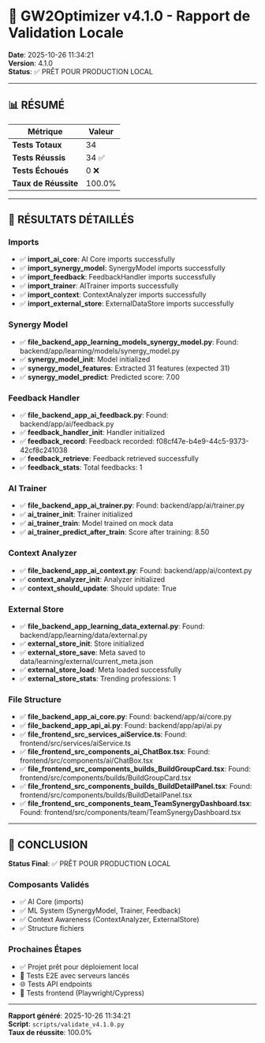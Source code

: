 # 🧪 GW2Optimizer v4.1.0 - Rapport de Validation Locale

**Date**: 2025-10-26 11:34:21  
**Version**: 4.1.0  
**Status**: ✅ PRÊT POUR PRODUCTION LOCAL

---

## 📊 RÉSUMÉ

| Métrique | Valeur |
|----------|--------|
| **Tests Totaux** | 34 |
| **Tests Réussis** | 34 ✅ |
| **Tests Échoués** | 0 ❌ |
| **Taux de Réussite** | 100.0% |

---

## 🧪 RÉSULTATS DÉTAILLÉS

### Imports

- ✅ **import_ai_core**: AI Core imports successfully
- ✅ **import_synergy_model**: SynergyModel imports successfully
- ✅ **import_feedback**: FeedbackHandler imports successfully
- ✅ **import_trainer**: AITrainer imports successfully
- ✅ **import_context**: ContextAnalyzer imports successfully
- ✅ **import_external_store**: ExternalDataStore imports successfully

### Synergy Model

- ✅ **file_backend_app_learning_models_synergy_model.py**: Found: backend/app/learning/models/synergy_model.py
- ✅ **synergy_model_init**: Model initialized
- ✅ **synergy_model_features**: Extracted 31 features (expected 31)
- ✅ **synergy_model_predict**: Predicted score: 7.00

### Feedback Handler

- ✅ **file_backend_app_ai_feedback.py**: Found: backend/app/ai/feedback.py
- ✅ **feedback_handler_init**: Handler initialized
- ✅ **feedback_record**: Feedback recorded: f08cf47e-b4e9-44c5-9373-42cf8c241038
- ✅ **feedback_retrieve**: Feedback retrieved successfully
- ✅ **feedback_stats**: Total feedbacks: 1

### AI Trainer

- ✅ **file_backend_app_ai_trainer.py**: Found: backend/app/ai/trainer.py
- ✅ **ai_trainer_init**: Trainer initialized
- ✅ **ai_trainer_train**: Model trained on mock data
- ✅ **ai_trainer_predict_after_train**: Score after training: 8.50

### Context Analyzer

- ✅ **file_backend_app_ai_context.py**: Found: backend/app/ai/context.py
- ✅ **context_analyzer_init**: Analyzer initialized
- ✅ **context_should_update**: Should update: True

### External Store

- ✅ **file_backend_app_learning_data_external.py**: Found: backend/app/learning/data/external.py
- ✅ **external_store_init**: Store initialized
- ✅ **external_store_save**: Meta saved to data/learning/external/current_meta.json
- ✅ **external_store_load**: Meta loaded successfully
- ✅ **external_store_stats**: Trending professions: 1

### File Structure

- ✅ **file_backend_app_ai_core.py**: Found: backend/app/ai/core.py
- ✅ **file_backend_app_api_ai.py**: Found: backend/app/api/ai.py
- ✅ **file_frontend_src_services_aiService.ts**: Found: frontend/src/services/aiService.ts
- ✅ **file_frontend_src_components_ai_ChatBox.tsx**: Found: frontend/src/components/ai/ChatBox.tsx
- ✅ **file_frontend_src_components_builds_BuildGroupCard.tsx**: Found: frontend/src/components/builds/BuildGroupCard.tsx
- ✅ **file_frontend_src_components_builds_BuildDetailPanel.tsx**: Found: frontend/src/components/builds/BuildDetailPanel.tsx
- ✅ **file_frontend_src_components_team_TeamSynergyDashboard.tsx**: Found: frontend/src/components/team/TeamSynergyDashboard.tsx

---

## 🎯 CONCLUSION

**Status Final**: ✅ PRÊT POUR PRODUCTION LOCAL

### Composants Validés
- ✅ AI Core (imports)
- ✅ ML System (SynergyModel, Trainer, Feedback)
- ✅ Context Awareness (ContextAnalyzer, ExternalStore)
- ✅ Structure fichiers

### Prochaines Étapes
- ✅ Projet prêt pour déploiement local
- 🚀 Tests E2E avec serveurs lancés
- 🌐 Tests API endpoints
- 🎨 Tests frontend (Playwright/Cypress)

---

**Rapport généré**: 2025-10-26 11:34:21  
**Script**: `scripts/validate_v4.1.0.py`  
**Taux de réussite**: 100.0%
